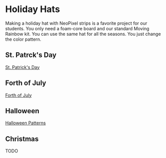 # Holiday Hats

Making a holiday hat with NeoPixel strips is a favorite
project for our students.  You only need a foam-core
board and our standard Moving Rainbow kit.  You can
use the same hat for all the seasons.  You just change
the color pattern.

## St. Patrck's Day

[St. Patrick's Day](./st-patricks-day.md)

## Forth of July

[Forth of July](./4th-of-july.md)

## Halloween

[Halloween Patterns](../halloween/index.md)

## Christmas

TODO